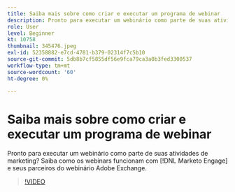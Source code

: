 ```yaml
---
title: Saiba mais sobre como criar e executar um programa de webinar
description: Pronto para executar um webinário como parte de suas atividades de marketing? Saiba como os webinars funcionam com [!DNL Marketo Engage] e seus parceiros do webinário Adobe Exchange.
role: User
level: Beginner
kt: 10758
thumbnail: 345476.jpeg
exl-id: 52358882-e7cd-4781-b379-02314f7c5b10
source-git-commit: 5db8b7cf5855df56e9fca79ca3a0b3fed3300537
workflow-type: tm+mt
source-wordcount: '60'
ht-degree: 0%

---
```


# Saiba mais sobre como criar e executar um programa de webinar

Pronto para executar um webinário como parte de suas atividades de marketing? Saiba como os webinars funcionam com [!DNL Marketo Engage] e seus parceiros do webinário Adobe Exchange.

>[!VIDEO](https://video.tv.adobe.com/v/345476/?quality=12&learn=on)

